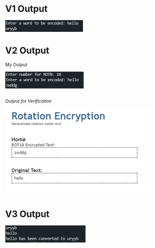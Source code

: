 # V1 Output
![Output](outputs/v1_output.PNG?raw=true)

# V2 Output

*My Output*  

<img src='outputs/v2_output.PNG?raw=true' style="display:block;" />  
<br />

*Output for Verification*  

<img src='outputs/v2_output_verification.PNG?raw=true' style="display:block;" />  
<br />

# V3 Output
![Output](outputs/v3_output.PNG?raw=true)